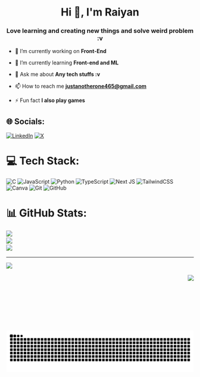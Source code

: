 <h1 align="center">Hi 👋, I'm Raiyan</h1>
<h3 align="center">Love learning and creating new things and solve weird problem :v</h3>

- 🔭 I’m currently working on **Front-End**

- 🌱 I’m currently learning **Front-end and ML**

- 💬 Ask me about **Any tech stuffs :v**

- 📫 How to reach me **justanotherone465@gmail.com**

- ⚡ Fun fact **I also play games**



## 🌐 Socials:
[![LinkedIn](https://img.shields.io/badge/LinkedIn-%230077B5.svg?logo=linkedin&logoColor=white)](https://linkedin.com/in/raiyan-rahman-46b778263) [![X](https://img.shields.io/badge/X-black.svg?logo=X&logoColor=white)](https://x.com/Raiyan_F1) 

# 💻 Tech Stack:
![C](https://img.shields.io/badge/c-%2300599C.svg?style=for-the-badge&logo=c&logoColor=white) ![JavaScript](https://img.shields.io/badge/javascript-%23323330.svg?style=for-the-badge&logo=javascript&logoColor=%23F7DF1E) ![Python](https://img.shields.io/badge/python-3670A0?style=for-the-badge&logo=python&logoColor=ffdd54) ![TypeScript](https://img.shields.io/badge/typescript-%23007ACC.svg?style=for-the-badge&logo=typescript&logoColor=white) ![Next JS](https://img.shields.io/badge/Next-black?style=for-the-badge&logo=next.js&logoColor=white) ![TailwindCSS](https://img.shields.io/badge/tailwindcss-%2338B2AC.svg?style=for-the-badge&logo=tailwind-css&logoColor=white) ![Canva](https://img.shields.io/badge/Canva-%2300C4CC.svg?style=for-the-badge&logo=Canva&logoColor=white) ![Git](https://img.shields.io/badge/git-%23F05033.svg?style=for-the-badge&logo=git&logoColor=white) ![GitHub](https://img.shields.io/badge/github-%23121011.svg?style=for-the-badge&logo=github&logoColor=white)
# 📊 GitHub Stats:
![](https://github-readme-stats.vercel.app/api?username=Raiyan465-f1&theme=holi&hide_border=false&include_all_commits=true&count_private=true)<br/>
![](https://github-readme-streak-stats.herokuapp.com/?user=Raiyan465-f1&theme=holi&hide_border=false)<br/>
![](https://github-readme-stats.vercel.app/api/top-langs/?username=Raiyan465-f1&theme=holi&hide_border=false&include_all_commits=true&count_private=true&layout=compact)

---
[![](https://visitcount.itsvg.in/api?id=Raiyan465-f1&icon=8&color=12)](https://visitcount.itsvg.in)

<!-- Proudly created with GPRM ( https://gprm.itsvg.in ) -->
<img align="right" height="150" src="https://i.pinimg.com/originals/51/b4/ed/51b4ed526b875a35314f39e84770f9da.gif"  />

###

<img src="https://raw.githubusercontent.com/Raiyan465-f1/Raiyan465-f1/output/snake.svg" alt="Snake animation" />

###
